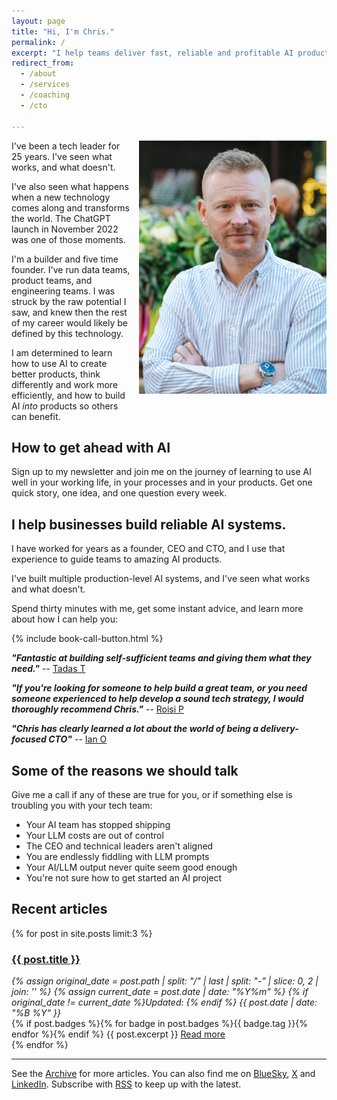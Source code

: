```yaml
---
layout: page
title: "Hi, I'm Chris."
permalink: /
excerpt: "I help teams deliver fast, reliable and profitable AI products and processes."
redirect_from:
  - /about
  - /services
  - /coaching
  - /cto

---
```


<img alt='Chris Parsons' src='/assets/img/chris-headshot-full.jpg' class='rounded-lg' style='margin: 0 0 1em 1em; float: right; width:300px'/>

I've been a tech leader for 25 years. I've seen what works, and what doesn't.

I've also seen what happens when a new technology comes along and transforms the world. The ChatGPT launch in November 2022 was one of those moments.

I'm a builder and five time founder. I've run data teams, product teams, and engineering teams. I was struck by the raw potential I saw, and knew then the rest of my career would likely be defined by this technology.

I am determined to learn how to use AI to create better products, think differently and work more efficiently, and how to build AI _into_ products so others can benefit.

## How to get ahead with AI

Sign up to my newsletter and join me on the journey of learning to use AI well in your working life, in your processes and in your products. Get one quick story, one idea, and one question every week.

<script async data-uid="d90200305f" src="https://chrismdp.kit.com/d90200305f/index.js"></script>

## I help businesses build reliable AI systems.

I have worked for years as a founder, CEO and CTO, and I use that experience to guide teams to amazing AI products.

I've built multiple production-level AI systems, and I've seen what works and what doesn't.

Spend thirty minutes with me, get some instant advice, and learn more about how I can help you:

{% include book-call-button.html %}

**_"Fantastic at building self-sufficient teams and giving them what they need."_** -- [Tadas T](https://www.linkedin.com/in/tamosauskas/)

**_"If you're looking for someone to help build a great team, or you need someone experienced to help develop a sound tech strategy, I would thoroughly recommend Chris."_** -- [Roisi P](https://www.linkedin.com/in/roisiproven/)

**_"Chris has clearly learned a lot about the world of being a delivery-focused CTO"_** -- [Ian O](https://www.linkedin.com/in/ianozsvald/)

<!--more-->

## Some of the reasons we should talk

Give me a call if any of these are true for you, or if something else is troubling you with your tech team:

- Your AI team has stopped shipping
- Your LLM costs are out of control
- The CEO and technical leaders aren't aligned
- You are endlessly fiddling with LLM prompts
- Your AI/LLM output never quite seem good enough
- You're not sure how to get started an AI project

## Recent articles

{% for post in site.posts limit:3 %}
   <div class="post-preview py-4">
   <h3><a href="{{ site.baseurl }}{{ post.url }}">{{ post.title }}</a></h3>

   <div style='font-style: italic' class="pb-1 post-date">
   {% assign original_date = post.path | split: "/" | last | split: "-" | slice: 0, 2 | join: '' %}
   {% assign current_date = post.date | date: "%Y%m" %}
   {% if original_date != current_date %}Updated: {% endif %}
   {{ post.date | date: "%B %Y" }}
   </div>
   {% if post.badges %}{% for badge in post.badges %}<span class="badge badge-{{ badge.type }}">{{ badge.tag }}</span>{% endfor %}{% endif %}
   {{ post.excerpt }}
   <a class='underline' href="{{ site.baseurl }}{{ post.url }}">Read more</a>
   </div>
{% endfor %}

<hr>

See the <a href="{{ site.baseurl }}/all/">Archive</a> for more articles. You can also find me on [BlueSky](https://bsky.app/profile/chrismdp.com), [X](https://x.com/chrismdp) and [LinkedIn](https://linkedin.com/in/chrisparsons). Subscribe with <a href="{{ site.baseurl }}/feed.xml">RSS</a> to keep up with the latest.
